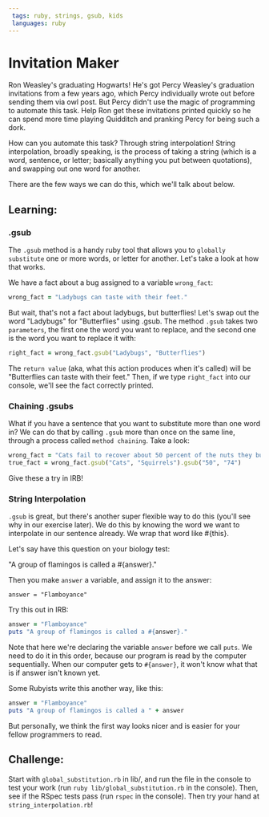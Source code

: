 ```yaml
---
 tags: ruby, strings, gsub, kids
 languages: ruby
---
```


# Invitation Maker

Ron Weasley's graduating Hogwarts! He's got Percy Weasley's graduation invitations from a few years ago, which Percy individually wrote out before sending them via owl post. But Percy didn't use the magic of programming to automate this task. Help Ron get these invitations printed quickly so he can spend more time playing Quidditch and pranking Percy for being such a dork.

How can you automate this task? Through string interpolation! String interpolation, broadly speaking, is the process of taking a string (which is a word, sentence, or letter; basically anything you put between quotations), and swapping out one word for another. 

There are the few ways we can do this, which we'll talk about below.

## Learning:

### .gsub

The `.gsub` method is a handy ruby tool that allows you to `globally substitute` one or more words, or letter for another. Let's take a look at how that works.

We have a fact about a bug assigned to a variable `wrong_fact`:

```ruby
wrong_fact = "Ladybugs can taste with their feet."
```

But wait, that's not a fact about ladybugs, but butterflies! Let's swap out the word "Ladybugs" for "Butterflies" using .gsub. The method `.gsub` takes two `parameters`, the first one the word you want to replace, and the second one is the word you want to replace it with:

```ruby
right_fact = wrong_fact.gsub("Ladybugs", "Butterflies")
```

The `return value` (aka, what this action produces when it's called) will be "Butterflies can taste with their feet." Then, if we type `right_fact` into our console, we'll see the fact correctly printed.

### Chaining .gsubs

What if you have a sentence that you want to substitute more than one word in? We can do that by calling `.gsub` more than once on the same line, through a process called `method chaining`. Take a look:

```ruby
wrong_fact = "Cats fail to recover about 50 percent of the nuts they bury."
true_fact = wrong_fact.gsub("Cats", "Squirrels").gsub("50", "74")

```
Give these a try in IRB!

### String Interpolation

`.gsub` is great, but there's another super flexible way to do this (you'll see why in our exercise later). We do this by knowing the word we want to interpolate in our sentence already. We wrap that word like #{this}.

Let's say have this question on your biology test:

"A group of flamingos is called a #{answer}."

Then you make `answer` a variable, and assign it to the answer:

`answer = "Flamboyance"`

Try this out in IRB:

```ruby
answer = "Flamboyance"
puts "A group of flamingos is called a #{answer}."
```

Note that here we're declaring the variable `answer` before we call `puts`. We need to do it in this order, because our program is read by the computer sequentially. When our computer gets to `#{answer}`, it won't know what that is if answer isn't known yet.

Some Rubyists write this another way, like this:

```ruby
answer = "Flamboyance"
puts "A group of flamingos is called a " + answer
```

But personally, we think the first way looks nicer and is easier for your fellow programmers to read.

## Challenge:

Start with `global_substitution.rb` in lib/, and run the file in the console to test your work (run `ruby lib/global_substitution.rb` in the console). Then, see if the RSpec tests pass (run `rspec` in the console). Then try your hand at `string_interpolation.rb`!


